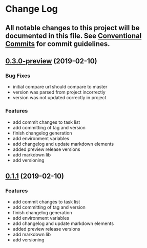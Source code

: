 # Change Log

All notable changes to this project will be documented in this file. See [Conventional Commits](https://conventionalcommits.org) for commit guidelines.
---


<a name="0.3.0-preview"></a>
## [0.3.0-preview](https://github.com/ubiety/Ubiety.ConventionalVersion/compare/v0.2.0-preview...v0.3.0-preview/) (2019-02-10)

### Bug Fixes

  * initial compare url should compare to master
  * version was parsed from project incorrectly
  * version was not updated correctly in project

### Features

  * add commit changes to task list
  * add committing of tag and version
  * finish changelog generation
  * add environment variables
  * add changelog and update markdown elements
  * added preview release versions
  * add markdown lib
  * add versioning


## [0.1.1](https://github.com/ubiety/Ubiety.ConventionalVersion/compare/...v0.1.1/) (2019-02-10)

### Features

  * add commit changes to task list
  * add committing of tag and version
  * finish changelog generation
  * add environment variables
  * add changelog and update markdown elements
  * added preview release versions
  * add markdown lib
  * add versioning

